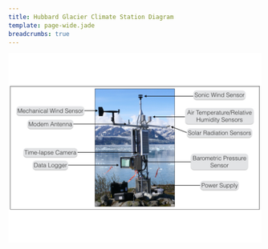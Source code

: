 ```yaml
---
title: Hubbard Glacier Climate Station Diagram
template: page-wide.jade
breadcrumbs: true
---
```


<div class="row">
  <div class="col-md-10 col-xs-12 col-md-offset-1">
  <img src="img/HubbardHaenke_CS_Diagram.png" class="img-responsive">
  </div>
</div>
